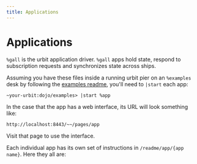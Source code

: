 ```yaml
---
title: Applications
---
```


# Applications

`%gall` is the urbit application driver.  `%gall` apps hold state, respond to
subscription requests and synchronizes state across ships.  

Assuming you have these files inside a running urbit pier on an `%examples` desk by following the [examples readme](/~~/readme), you'll need to `|start` each app:

    ~your-urbit:dojo/examples> |start %app

In the case that the app has a web interface, its URL will look something like:

    http://localhost:8443/~~/pages/app

Visit that page to use the interface.

Each individual app has its own set of instructions in `/readme/app/{app name}`. Here they all are:

<list>
